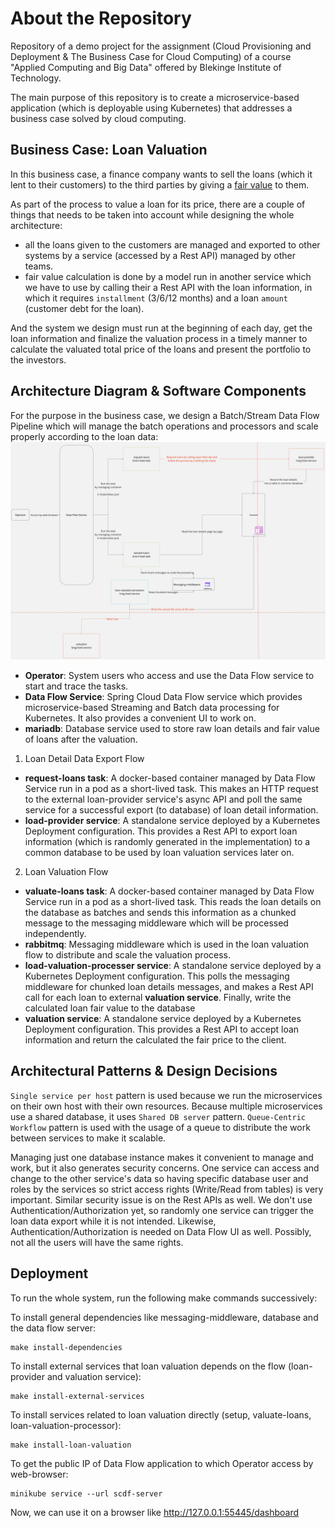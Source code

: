 # About the Repository
Repository of a demo project for the assignment (Cloud Provisioning and Deployment & The Business Case for Cloud Computing) 
of a course "Applied Computing and Big Data" offered by Blekinge Institute of Technology.

The main purpose of this repository is to create a microservice-based application (which is deployable using Kubernetes) 
that addresses a business case solved by cloud computing.

## Business Case: Loan Valuation
In this business case, a finance company wants to sell the loans (which it lent to their customers) to the third parties 
by giving a [fair value](https://www.investopedia.com/terms/f/fairvalue.asp) to them.

As part of the process to value a loan for its price, there are a couple of things that needs to be taken into account 
while designing the whole architecture: 
* all the loans given to the customers are managed and exported to other systems by a service (accessed by a Rest API) 
managed by other teams. 
* fair value calculation is done by a model run in another service which we have to use by calling their a Rest API 
with the loan information, in which it requires `installment` (3/6/12 months) and a loan `amount` (customer debt for the loan).

And the system we design must run at the beginning of each day, get the loan information and finalize the valuation process 
in a timely manner to calculate the valuated total price of the loans and present the portfolio to the investors.

## Architecture Diagram & Software Components
For the purpose in the business case, we design a Batch/Stream Data Flow Pipeline which will manage the batch operations 
and processors and scale properly according to the loan data:
![Showing the software components and their relationship to value customer loans.](./images/architecture_diagram.jpg "Architecture Diagram")

* **Operator**: System users who access and use the Data Flow service to start and trace the tasks.
* **Data Flow Service**: Spring Cloud Data Flow service which provides microservice-based Streaming and Batch data 
processing for Kubernetes. It also provides a convenient UI to work on.
* **mariadb**: Database service used to store raw loan details and fair value of loans after the valuation.

1. Loan Detail Data Export Flow
* **request-loans task**: A docker-based container managed by Data Flow Service run in a pod as a short-lived task. 
This makes an HTTP request to the external loan-provider service's async API and poll the same service for a successful 
export (to database) of loan detail information.
* **load-provider service**: A standalone service deployed by a Kubernetes Deployment configuration. This provides a Rest API 
to export loan information (which is randomly generated in the implementation) to a common database to be used by loan 
valuation services later on.
 
2. Loan Valuation Flow
* **valuate-loans task**: A docker-based container managed by Data Flow Service run in a pod as a short-lived task.
This reads the loan details on the database as batches and sends this information as a chunked message to the messaging
middleware which will be processed independently.
* **rabbitmq**: Messaging middleware which is used in the loan valuation flow to distribute and scale the valuation process.
* **load-valuation-processer service**: A standalone service deployed by a Kubernetes Deployment configuration. 
This polls the messaging middleware for chunked loan details messages, and makes a Rest API call for each loan to 
external **valuation service**. Finally, write the calculated loan fair value to the database
* **valuation service**: A standalone service deployed by a Kubernetes Deployment configuration.
This provides a Rest API to accept loan information and return the calculated the fair price to the client.

## Architectural Patterns & Design Decisions
`Single service per host` pattern is used because we run the microservices on their own host with their own resources.
Because multiple microservices use a shared database, it uses `Shared DB server` pattern.
`Queue-Centric Workflow` pattern is used with the usage of a queue to distribute the work between services to make it scalable.

Managing just one database instance makes it convenient to manage and work, but it also generates security concerns. One 
service can access and change to the other service's data so having specific database user and roles by the services 
so strict access rights (Write/Read from tables) is very important.
Similar security issue is on the Rest APIs as well. We don't use Authentication/Authorization yet, so randomly one
service can trigger the loan data export while it is not intended.
Likewise, Authentication/Authorization is needed on Data Flow UI as well. Possibly, not all the users will have the same 
rights.

## Deployment
To run the whole system, run the following make commands successively:

To install general dependencies like messaging-middleware, database and the data flow server:
```shell
make install-dependencies
```

To install external services that loan valuation depends on the flow (loan-provider and valuation service):
```shell
make install-external-services
```

To install services related to loan valuation directly (setup, valuate-loans, loan-valuation-processor): 
```shell
make install-loan-valuation
```

To get the public IP of Data Flow application to which Operator access by web-browser:  
```shell
minikube service --url scdf-server
```

Now, we can use it on a browser like http://127.0.0.1:55445/dashboard
